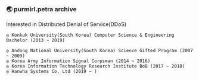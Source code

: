 ### :earth_asia: purmirl.petra archive
Interested in Distributed Denial of Service(DDoS)   

	◎ Konkuk University(South Korea) Computer Science & Engineering Bachelor (2013 ~ 2019)   
	
	◎ Andong National University(South Korea) Science Gifted Program (2007 ~ 2009)   
	◎ Korea Army Information Signal Corpsman (2014 ~ 2016)   
	◎ Korea Information Technology Research Institute BoB (2017 ~ 2018)   
	◎ Hanwha Systems Co, Ltd (2019 ~ )   
 
<!--
**purmirl/purmirl** is a ✨ _special_ ✨ repository because its `README.md` (this file) appears on your GitHub profile.

Here are some ideas to get you started:

- 🔭 I’m currently working on ...
- 🌱 I’m currently learning ...
- 👯 I’m looking to collaborate on ...
- 🤔 I’m looking for help with ...
- 💬 Ask me about ...
- 📫 How to reach me: ...
- 😄 Pronouns: ...
- ⚡ Fun fact: ...
-->
<!--
### 
![Anurag's github stats](https://github-readme-stats.vercel.app/api?username=purmirl&show_icons=true&theme=tokyonight&include_all_commits=true)
-->

<!--
 [![Top Langs](https://github-readme-stats.vercel.app/api/top-langs/?username=purmirl&layout=compact)](https://github.com/anuraghazra/github-readme-stats)
-->
